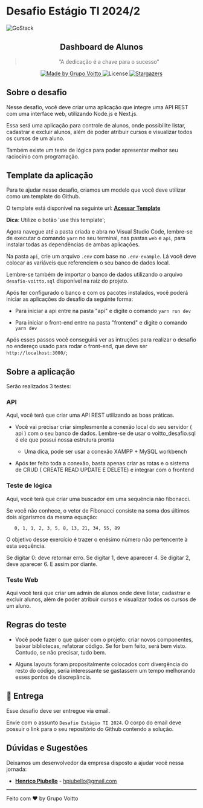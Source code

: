 # Desafio Estágio TI 2024/2

<img alt="GoStack" src="https://www.voitto.com.br/assets/videos/home_header.jpg" />

<h2 align="center">
  Dashboard de Alunos
</h2>

<blockquote align="center">”A dedicação é a chave para o sucesso”</blockquote>

<p align="center">
  <a href="https://www.voitto.com.br" target="_blank">
    <img alt="Made by Grupo Voitto" src="https://img.shields.io/badge/made%20by-Grupo Voitto-%23000">
  </a>

  <img alt="License" src="https://img.shields.io/badge/license-MIT-%23000">

  <a href="https://github.com/Grupo-Voitto/desafio-estagio/stargazers">
    <img alt="Stargazers" src="https://img.shields.io/github/stars/Grupo-Voitto/desafio-estagio?style=social">
  </a>
</p>


## Sobre o desafio

Nesse desafio, você deve criar uma aplicação que integre uma API REST com uma interface web, utilizando Node.js e Next.js.

Essa será uma aplicação para controle de alunos, onde possibilite listar, cadastrar e excluir alunos, além de poder atribuir cursos e visualizar todos os cursos de um aluno.

Também existe um teste de lógica para poder apresentar melhor seu raciocínio com programação. 

## Template da aplicação

Para te ajudar nesse desafio, criamos um modelo que você deve utilizar como um template do Github.

O template está disponível na seguinte url: **[Acessar Template](https://github.com/Grupo-Voitto/desafio-estagio)**

**Dica**: Utilize o botão 'use this template';

Agora navegue até a pasta criada e abra no Visual Studio Code, lembre-se de executar o comando `yarn` no seu terminal, nas pastas `web` e `api`, para instalar todas as dependências de ambas aplicações.

Na pasta `api`, crie um arquivo `.env` com base no `.env-example`. Lá você deve colocar as variáveis que referenciem o seu banco de dados local.

Lembre-se também de importar o banco de dados utilizando o arquivo `desafio-voitto.sql` disponível na raiz do projeto.

Após ter configurado o banco e com os pacotes instalados, você poderá iniciar as aplicações do desafio da seguinte forma:
   
   - Para iniciar a api entre na pasta "api" e digite o comando `yarn run dev`
   
   - Para iniciar o front-end entre na pasta "frontend" e digite o comando `yarn dev`

Após esses passos você conseguirá ver as intruções para realizar o desafio no endereço usado para rodar o front-end, que deve ser `http://localhost:3000/`;

## Sobre a aplicação

Serão realizados 3 testes:

### API

Aqui, você terá que criar uma API REST utilizando as boas práticas.

- Você vai precisar criar simplesmente a conexão local do seu servidor ( api ) com o seu banco de dados. Lembre-se de usar o voitto_desafio.sql é ele que possui nossa estrutura pronta
  - Uma dica, pode ser usar a conexão XAMPP + MySQL workbench

- Após ter feito toda a conexão, basta apenas criar as rotas e o sistema de  CRUD ( CREATE READ UPDATE E DELETE) e integrar com o frontend


### Teste de lógica

Aqui, você terá que criar uma buscador em uma sequência não fibonacci.

Se você não conhece, o vetor de Fibonacci consiste na soma dos últimos
dois algarismos da mesma equação:

```
   0, 1, 1, 2, 3, 5, 8, 13, 21, 34, 55, 89
```

O objetivo desse exercício é trazer o enésimo número não pertencente à
esta sequência.

Se digitar 0: deve retornar erro. Se digitar 1, deve aparecer 4. Se
digitar 2, deve aparecer 6. E assim por diante.

### Teste Web

Aqui você terá que criar um admin de alunos onde deve listar, cadastrar e excluir alunos, além de poder atribuir cursos e visualizar todos os cursos de um aluno.

## Regras do teste

- Você pode fazer o que quiser com o projeto: criar novos componentes, baixar bibliotecas, refatorar código. Se for bem feito, será bem visto. Contudo, se não precisar, tudo bem.

- Alguns layouts foram propositalmente colocados com divergência do resto do código, seria interessante se gastassem um tempo melhorando esses pontos de discrepância.


## :calendar: Entrega

Esse desafio deve ser entregue via email. 

Envie com o assunto `Desafio Estágio TI 2024`. O corpo do email deve possuir o link para o seu repositório do Github contendo a solução.

## Dúvidas e Sugestões

Deixamos um desenvolvedor da empresa disposto a ajudar você nessa jornada:

 - **[Henrico Piubello](https://github.com/henricop)** - hpiubello@gmail.com
 


---

Feito com :heart: by Grupo Voitto
